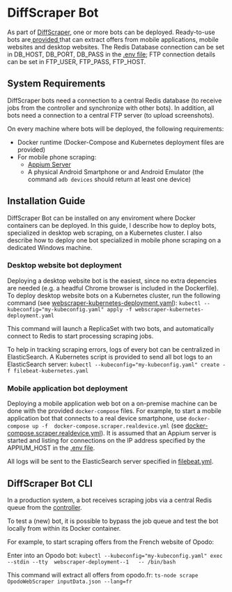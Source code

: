 # DiffScraper Bot

As part of  [DiffScraper](https://github.com/godfriedmeesters/diffscraper "DiffScraper"), one or more bots can be deployed. Ready-to-use bots are[ provided ](https://github.com/godfriedmeesters/scraper/tree/main/companies " provided ")that can extract offers from mobile applications, mobile websites and desktop websites.  The Redis Database connection can be set in DB_HOST, DB_PORT, DB_PASS in the [.env file](https://github.com/godfriedmeesters/scraper/blob/main/.env ".env file"); FTP connection details can be set in FTP_USER, FTP_PASS, FTP_HOST. 

## System Requirements

DiffScraper bots need a connection to a central Redis database (to receive jobs from the controller and synchronize with other bots).  In addition, all bots need a connection to a central FTP server (to upload screenshots).  

On every machine where bots will be deployed, the following requirements:
-  Docker runtime (Docker-Compose and Kubernetes deployment files are provided)
- For mobile phone scraping:
	- [Appium Server](https://appium.io/ "Appium Server")
	- A physical Android Smartphone or and Android Emulator (the command `adb devices` should return at least one device)

## Installation Guide

DiffScraper Bot can be installed on any enviroment where Docker containers can be deployed.  In this guide, I describe how to deploy bots, specialized in desktop web scraping, on a Kubernetes cluster. I also describe how to deploy one bot specialized in mobile phone scraping on a dedicated Windows machine. 

### Desktop website bot deployment

Deploying a desktop website bot is the easiest, since no extra depencies are needed (e.g. a headful Chrome browser is included in the Dockerfile).   To deploy desktop website bots on a Kubernetes cluster,  run the following command (see [webscraper-kubernetes-deployment.yaml](https://github.com/godfriedmeesters/scraper/blob/main/config/webscraper-kubernetes-deployment.yaml "webscraper-kubernetes-deployment.yaml")):
`kubectl --kubeconfig="my-kubeconfig.yaml" apply -f webscraper-kubernetes-deployment.yaml`

This command will launch a ReplicaSet with two bots, and automatically connect to Redis to start processing scraping jobs.

To help in tracking scraping errors, logs of every bot can be centralized in ElasticSearch. A Kubernetes script is provided to send all bot logs to an ElasticSearch server:
`kubectl --kubeconfig="my-kubeconfig.yaml" create -f filebeat-kubernetes.yaml`



### Mobile application bot deployment

Deploying a mobile application web bot on a on-premise machine can be done with the provided `docker-compose` files. For example, to start a mobile application bot that connects to a real device smartphone, use `docker-compose up -f  docker-compose.scraper.realdevice.yml` (see [docker-compose.scraper.realdevice.yml](https://github.com/godfriedmeesters/scraper/blob/main/config/docker-compose.scraper.realdevice.yml")). It is assumed that an Appium server is started and listing for connections on the IP address specified by the APPIUM_HOST in the [.env file](https://github.com/godfriedmeesters/scraper/blob/main/.env ".env file").  

All logs will be sent to the ElasticSearch server specified in [filebeat.yml](https://github.com/godfriedmeesters/configfiles/blob/main/filebeat.yml "filebeat.yml"). 

## DiffScraper Bot CLI

In a production system, a bot receives scraping jobs via a central Redis queue from the [controller](https://github.com/godfriedmeesters/controller "controller").  

To test a (new) bot, it is possible to bypass the job queue and test the bot locally from within its Docker container.

For example, to start scraping offers from the French website of Opodo:

Enter  into an Opodo bot:
`kubectl --kubeconfig="my-kubeconfig.yaml" exec --stdin --tty  webscraper-deployment--1   -- /bin/bash`

This command will extract all offers from opodo.fr:
`ts-node scrape OpodoWebScraper inputData.json --lang=fr`
